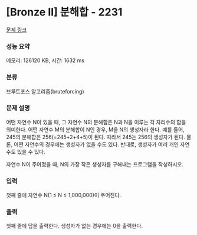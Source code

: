 # [Bronze II] 분해합 - 2231 

[문제 링크](https://www.acmicpc.net/problem/2231) 

### 성능 요약

메모리: 126120 KB, 시간: 1632 ms

### 분류

브루트포스 알고리즘(bruteforcing)

### 문제 설명

어떤 자연수 N이 있을 때, 그 자연수 N의 분해합은 N과 N을 이루는 각 자리수의 합을 의미한다. 어떤 자연수 M의 분해합이 N인 경우, M을 N의 생성자라 한다. 예를 들어, 245의 분해합은 256(=245+2+4+5)이 된다. 따라서 245는 256의 생성자가 된다. 물론, 어떤 자연수의 경우에는 생성자가 없을 수도 있다. 반대로, 생성자가 여러 개인 자연수도 있을 수 있다.

자연수 N이 주어졌을 때, N의 가장 작은 생성자를 구해내는 프로그램을 작성하시오.
### 입력 

 첫째 줄에 자연수 N(1 ≤ N ≤ 1,000,000)이 주어진다.
### 출력 

 첫째 줄에 답을 출력한다. 생성자가 없는 경우에는 0을 출력한다.



